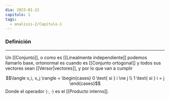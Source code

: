 ```yaml
---
dia: 2023-01-22
capitulo: 1
tags:
  - analisis-2/Capitulo-1
---
```

### Definición
---
Un [[Conjunto]], o como es [[Linealmente independiente]] podemos llamarlo base, ortonormal es cuando es [[Conjunto ortogonal]] y todos sus vectores sean [[Versor|vectores]], y por lo que van a cumplir

$$\langle v_i, v_j \rangle = \begin{cases} 0 \text{ si } i \ne j \\ 1 \text{ si } i = j \end{cases}$$
Donde el operador $\langle \cdot, \cdot \rangle$ es el [[Producto interno]].